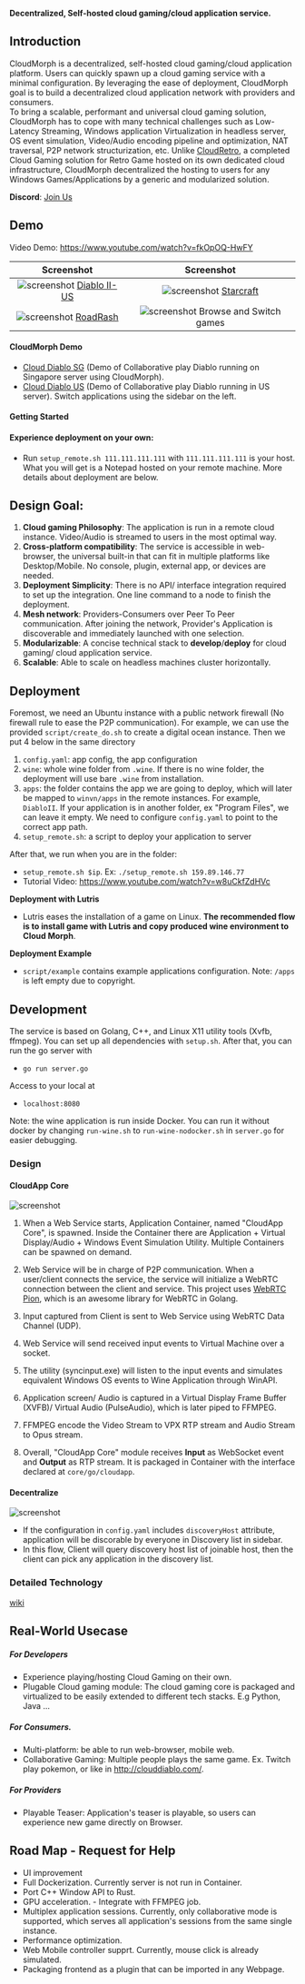 **Decentralized, Self-hosted cloud gaming/cloud application service.**

## Introduction

CloudMorph is a decentralized, self-hosted cloud gaming/cloud application platform. Users can quickly spawn up a cloud gaming service with a minimal configuration. By leveraging the ease of deployment, CloudMorph goal is to build a decentralized cloud application network with providers and consumers.  
To bring a scalable, performant and universal cloud gaming solution, CloudMorph has to cope with many technical challenges such as Low-Latency Streaming, Windows application Virtualization in headless server, OS event simulation, Video/Audio encoding pipeline and optimization, NAT traversal, P2P network structurization, etc.
Unlike [CloudRetro](https://github.com/giongto35/cloud-game), a completed Cloud Gaming solution for Retro Game hosted on its own dedicated cloud infrastructure, CloudMorph decentralized the hosting to users for any Windows Games/Applications by a generic and modularized solution.

**Discord**: [Join Us](https://discord.gg/ux2rDqwu2W)

## Demo

Video Demo: https://www.youtube.com/watch?v=fkOpOQ-HwFY

|                       Screenshot                       |                     Screenshot                         |
| :----------------------------------------------------: | :----------------------------------------------------: |
| ![screenshot](docs/img/diablo.gif) [Diablo II-US](http://us.clouddiablo.com/) | ![screenshot](docs/img/starcraft.gif) [Starcraft](http://cloudstarcraft.com/) |
| ![screenshot](docs/img/roadrash.gif) [RoadRash](https://www.youtube.com/watch?v=A2JcFaVlOO4) | ![screenshot](docs/img/changegame.gif) Browse and Switch games |

#### CloudMorph Demo
- [Cloud Diablo SG](http://clouddiablo.com/) (Demo of Collaborative play Diablo running on Singapore server using CloudMorph).
- [Cloud Diablo US](http://us.clouddiablo.com/) (Demo of Collaborative play Diablo running in US server).
Switch applications using the sidebar on the left.

#### Getting Started
#### Experience deployment on your own:
- Run `setup_remote.sh 111.111.111.111` with ``111.111.111.111`` is your host. What you will get is a Notepad hosted on your remote machine. More details about deployment are below.

## Design Goal:
1. **Cloud gaming Philosophy**: The application is run in a remote cloud instance. Video/Audio is streamed to users in the most optimal way.
2. **Cross-platform compatibility**: The service is accessible in web-browser, the universal built-in that can fit in multiple platforms like Desktop/Mobile. No console, plugin, external app, or devices are needed.
3. **Deployment Simplicity**: There is no API/ interface integration required to set up the integration. One line command to a node to finish the deployment.
4. **Mesh network**: Providers-Consumers over Peer To Peer communication. After joining the network, Provider's Application is discoverable and immediately launched with one selection.
5. **Modularizable**: A concise technical stack to **develop**/**deploy** for cloud gaming/ cloud application service.
6. **Scalable**: Able to scale on headless machines cluster horizontally.

## Deployment

Foremost, we need an Ubuntu instance with a public network firewall (No firewall rule to ease the P2P communication). For example, we can use the provided `script/create_do.sh` to create a digital ocean instance.
Then we put 4 below in the same directory
1. `config.yaml`: app config, the app configuration
2. `wine`: whole wine folder from `.wine`. If there is no wine folder, the deployment will use bare `.wine` from installation.
3. `apps`: the folder contains the app we are going to deploy, which will later be mapped to `winvn/apps` in the remote instances. For example, `DiabloII`. If your application is in another folder, ex "Program Files", we can leave it empty. We need to configure `config.yaml` to point to the correct app path.
4. `setup_remote.sh`: a script to deploy your application to server

After that, we run when you are in the folder:
- `setup_remote.sh $ip`. Ex: `./setup_remote.sh 159.89.146.77`  
- Tutorial Video: https://www.youtube.com/watch?v=w8uCkfZdHVc

**Deployment with Lutris**
- Lutris eases the installation of a game on Linux. **The recommended flow is to install game with Lutris and copy produced wine environment to Cloud Morph**.

**Deployment Example**
- `script/example` contains example applications configuration. Note: `/apps` is left empty due to copyright.

## Development

The service is based on Golang, C++, and Linux X11 utility tools (Xvfb, ffmpeg).
You can set up all dependencies with `setup.sh`. After that, you can run the go server with

- `go run server.go`

Access to your local at

- `localhost:8080`

Note: the wine application is run inside Docker. You can run it without docker by changing `run-wine.sh` to `run-wine-nodocker.sh` in `server.go` for easier debugging.

### Design

#### CloudApp Core
![screenshot](docs/img/CloudUniverse.png)

1. When a Web Service starts, Application Container, named "CloudApp Core", is spawned. Inside the Container there are Application + Virtual Display/Audio + Windows Event Simulation Utility. Multiple Containers can be spawned on demand.
2. Web Service will be in charge of P2P communication. When a user/client connects the service, the service will initialize a WebRTC connection between the client and service. This project uses [WebRTC Pion](https://github.com/pion/webrtc), which is an awesome library for WebRTC in Golang.
3. Input captured from Client is sent to Web Service using WebRTC Data Channel (UDP).
4. Web Service will send received input events to Virtual Machine over a socket.
5. The utility (syncinput.exe) will listen to the input events and simulates equivalent Windows OS events to Wine Application through WinAPI.
6. Application screen/ Audio is captured in a Virtual Display Frame Buffer (XVFB)/ Virtual Audio (PulseAudio), which is later piped to FFMPEG.
7. FFMPEG encode the Video Stream to VPX RTP stream and Audio Stream to Opus stream.

8. Overall, "CloudApp Core" module receives **Input** as WebSocket event and **Output** as RTP stream. It is packaged in Container with the interface declared at `core/go/cloudapp`.

#### Decentralize
![screenshot](docs/img/Decentralize.png)

- If the configuration in `config.yaml` includes `discoveryHost` attribute, application will be discorable by everyone in Discovery list in sidebar.
- In this flow, Client will query discovery host list of joinable host, then the client can pick any application in the discovery list.

### Detailed Technology
[wiki](https://github.com/giongto35/cloud-morph/wiki)

## Real-World Usecase

##### For Developers
- Experience playing/hosting Cloud Gaming on their own.
- Plugable Cloud gaming module: The cloud gaming core is packaged and virtualized to be easily extended to different tech stacks. E.g Python, Java ...

##### For Consumers.
- Multi-platform: be able to run web-browser, mobile web.
- Collaborative Gaming: Multiple people plays the same game. Ex. Twitch play pokemon, or like in http://clouddiablo.com/.

##### For Providers
- Playable Teaser: Application's teaser is playable, so users can experience new game directly on Browser.

## Road Map - Request for Help

- UI improvement
- Full Dockerization. Currently server is not run in Container.
- Port C++ Window API to Rust.
- GPU acceleration. - Integrate with FFMPEG job. 
- Multiplex application sessions. Currently, only collaborative mode is supported, which serves all application's sessions from the same single instance.
- Performance optimization.
- Web Mobile controller supprt. Currently, mouse click is already simulated.
- Packaging frontend as a plugin that can be imported in any Webpage.

